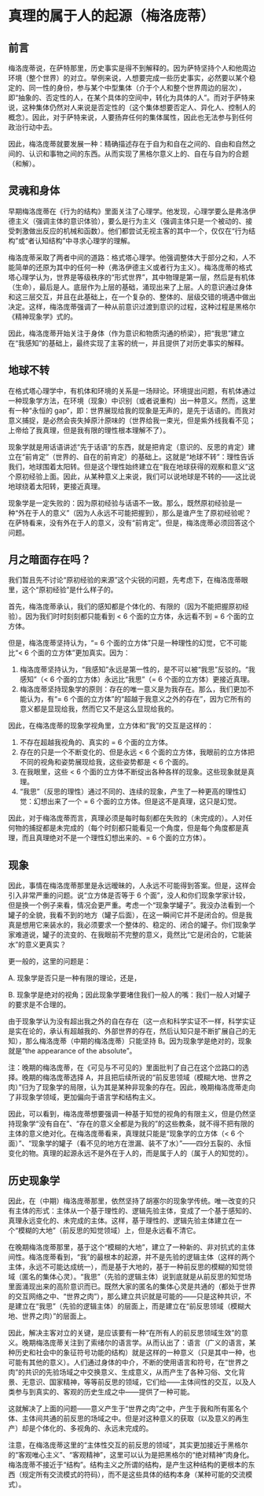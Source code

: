 # 真理的属于人的起源（梅洛庞蒂）

## 前言

梅洛庞蒂说，在萨特那里，历史事实是得不到解释的。因为萨特坚持个人和他周边环境（整个世界）的对立。举例来说，人想要完成一些历史事实，必然要以某个稳定的、同一性的身份，参与某个中型集体（介于个人和整个世界周边的层次），即“抽象的、否定性的人，在某个具体的空间中，转化为具体的人”。而对于萨特来说，这种集体仍然对人来说是否定性的（这个集体想要否定人、异化人、控制人的概念）。因此，对于萨特来说，人要扬弃任何的集体属性，因此也无法参与到任何政治行动中去。

因此，梅洛庞蒂就要发展一种：精确描述存在于自为和自在之间的、自由和自然之间的、认识和事物之间的东西。从而实现了黑格尔意义上的、自在与自为的合题（和解）。

## 灵魂和身体

早期梅洛庞蒂在《行为的结构》里面关注了心理学。他发现，心理学要么是弗洛伊德主义（强调主体的意识体验），要么是行为主义（强调主体只是一个被动的、接受刺激做出反应的机械和函数）。他们都尝试无视主客的其中一个，仅仅在“行为结构”或“者认知结构”中寻求心理学的理解。

梅洛庞蒂采取了两者中间的道路：格式塔心理学。他强调整体大于部分之和，人不能简单的还原为其中的任何一种（弗洛伊德主义或者行为主义）。梅洛庞蒂的格式塔心理学认为，世界是等级秩序的“形式世界”，其中物理是第一层，然后是有机体（生命），最后是人。底层作为上层的基础，涌现出来了上层。人的意识通过身体和这三层交互，并且在此基础上，在一个复杂的、整体的、层级交错的境遇中做出决定。这样，梅洛庞蒂强调了一种从前意识过渡到意识的过程，这种过程是黑格尔《精神现象学》式的。

因此，梅洛庞蒂开始关注于身体（作为意识和物质沟通的桥梁），把“我思”建立在“我感知”的基础上，最终实现了主客的统一，并且提供了对历史事实的解释。

## 地球不转

在格式塔心理学中，有机体和环境的关系是一场辩论。环境提出问题，有机体通过一种现象学方法，在环境（现象）中识别（或者说重构）出一种意义。然而，这里有一种“永恒的 gap”，即：世界展现给我的现象是无声的，是先于话语的。而我对意义捕捉，是必然会丧失掉原汁原味的（世界给我一束光，但是紫外线我看不见；上帝给了我真理，但是我有限的理性根本理解不了）。

现象学就是用话语讲述“先于话语”的东西，就是把肯定（意识的、反思的肯定）建立在“前肯定”（世界的、自在的前肯定）的基础上。这就是“地球不转”：理性告诉我们，地球围着太阳转。但是这个理性始终建立在“我在地球获得的观察和意义”这个原初经验上面。因此，从某种意义上来说，我们可以说地球是不转的——这比说地球绕着太阳转，更接近真理。

现象学是一定失败的：因为原初经验与话语不一致。那么，既然原初经验是一种“外在于人的意义”（因为人永远不可能把握到），那么是谁产生了原初经验呢？在萨特看来，没有外在于人的意义，没有“前肯定”。但是，梅洛庞蒂必须回答这个问题。

## 月之暗面存在吗？

我们暂且先不讨论“原初经验的来源”这个尖锐的问题，先考虑下，在梅洛庞蒂眼里，这个“原初经验”是什么样子的。

首先，梅洛庞蒂承认，我们的感知都是个体化的、有限的（因为不能把握原初经验）。因为我们时时刻刻都只能看到 < 6 个面的立方体，永远看不到 = 6 个面的立方体。

但是，梅洛庞蒂坚持认为，“= 6 个面的立方体”只是一种理性的幻觉，它不可能比“< 6 个面的立方体”更加真实。因为：

1. 梅洛庞蒂坚持认为，“我感知”永远是第一性的，是不可以被“我思”反驳的。“我感知”（< 6 个面的立方体）永远比“我思”（= 6 个面的立方体）更接近真理。
2. 梅洛庞蒂坚持现象学的原则：存在的唯一意义是为我存在。那么，我们更加不能认为，有“= 6 个面的立方体”的“超越于我意义之外的存在”，因为它所有的意义都是显现给我，然而它又不是这么显现给我的。

因此，在梅洛庞蒂的现象学视角里，立方体和“我”的交互是这样的：

1. 不存在超越我视角的、真实的 = 6 个面的立方体。
2. 存在的只是一个不断变化的、但是永远 < 6 个面的立方体，我眼前的立方体把不同的视角和姿势展现给我，这些姿势都是 < 6 个面的。
3. 在我眼里，这些 < 6 个面的立方体不断绽出各种各样的现象。这些现象就是真理。
4. “我思”（反思的理性）通过不同的、连续的现象，产生了一种更高的理性幻觉：幻想出来了一个 = 6 个面的立方体。但是这不是真理，这只是幻觉。

因此，对于梅洛庞蒂而言，真理必须是每时每刻都在失败的（未完成的）。人对任何物的捕捉都是未完成的（每个时刻都只能看见一个角度，但是每个角度都是真理，而且真理绝对不是一个理性幻想出来的、= 6 个面的立方体）。

## 现象

因此，事情在梅洛庞蒂那里是永远暧昧的，人永远不可能得到答案。但是，这样会引入非常严重的问题。说“立方体是否等于 6 个面”，没人和你们现象学家计较，但是换一个例子来看，情况会更严重。考虑一个“现象学罐子”。我没办法看到一个罐子的全貌，我看不到的地方（罐子后面），在这一瞬间它并不是闭合的。但是我真是想用它来装水的，我必须要求一个整体的、稳定的、闭合的罐子。你们现象学家难道说，罐子的流变的、在我眼前不完整的意义，竟然比“它是闭合的，它能装水”的意义更真实？

更一般的，这里的问题是：

A. 现象学是否只是一种有限的理论，还是，

B. 现象学是绝对的视角；因此现象学要堵住我们一般人的嘴：我们一般人对罐子的要求是不合理的。

由于现象学认为没有超出我之外的自在存在（这一点和科学实证不一样，科学实证是实在论的，承认有超越我的、外部世界的存在，然后认知只是不断扩展自己的无知），那么梅洛庞蒂（中期的梅洛庞蒂）只能坚持 B。因为现象学是绝对的，现象就是“the appearance of the absolute”。

注：晚期的梅洛庞蒂，在《可见与不可见的》里面批判了自己在这个岔路口的选择。晚期的梅洛庞蒂选择 A，并且把后续所说的“前反思领域（模糊大地、世界之肉）”归为了现象学的局限，认为其是某种非现象的存在。因此，晚期梅洛庞蒂走向了非现象学领域，更加偏向于语言学和结构主义。

因此，可以看到，梅洛庞蒂想要强调一种基于知觉的视角的有限主义，但是仍然坚持现象学“没有自在”、“存在的意义全都是为我的”的这些教条，就不得不把有限的主体的意义绝对化。在梅洛庞蒂看来，真理就只能是“现象学的立方体（< 6 个面）”、“现象学的罐子（看不见的地方在泄漏、装不了水）”——四分五裂的、永恒变化的物。真理的起源永远不是外在于人的，而是属于人的（属于人的知觉的）。

## 历史现象学

因此，在（中期）梅洛庞蒂那里，依然坚持了胡塞尔的现象学传统。唯一改变的只有主体的形式：主体从一个基于理性的、逻辑先验主体，变成了一个基于感知的、真理永远变化的、未完成的主体。这样，基于理性的、逻辑先验主体建立在一个“模糊的大地”（前反思的知觉领域）上，但是永远看不清它。

在晚期梅洛庞蒂那里，基于这个“模糊的大地”，建立了一种新的、非对抗式的主体间性。梅洛庞蒂看到，“我”的最根本的起源，并不是先验的逻辑主体（这样的两个主体，永远不可能达成统一），而是基于大地的，基于一种前反思的模糊的知觉领域（匿名的集体心灵）。“我思”（先验的逻辑主体）说到底就是从前反思的知觉场里面涌现出来的高阶意识而已。既然大家的匿名的集体心灵是共通的（都处于世界的交互网络之中、“世界之肉”），那么建立共识就是可能的——只是这种共识，不是建立在“我思”（先验的逻辑主体）的层面上，而是建立在“前反思领域（模糊大地、世界之肉）”的层面上。

因此，解决主客对立的关键，是应该要有一种“在所有人的前反思领域生效”的意义。晚期梅洛庞蒂关注到了索绪尔的语言学。从而认出了：语言（广义的语言，某种历史和社会中的象征符号功能的结构）就是这样的一种意义（只是其中一种，也可能有其他的意义）。人们通过身体的中介，不断的使用语言和符号，在“世界之肉”的共识的先验场域之中交换意义、生成意义，从而产生了各种习俗、文化背景、无意识、国家精神，等等前反思的领域，它们给——主体间性的交互，以及人类参与到真实的、客观的历史生成之中——提供了一种可能。

这就解决了上面的问题——意义产生于“世界之肉”之中，产生于我和所有匿名个体、主体间共通的前反思的场域之中。但是对这种意义的获取（以及意义的再生产）却是个体化的、多视角的、永远未完成的。

注意，在梅洛庞蒂这里的“主体性交互的前反思的领域”，其实更加接近于黑格尔的“客观唯心主义”、“客观精神”，这里可以认为是把黑格尔的“绝对精神”肉身化。梅洛庞蒂不接近于“结构”。结构主义之所谓的结构，是产生这种结构的更根本的东西（规定所有交流模式的符码），而不是这些具体的结构本身（某种可能的交流模式）。
